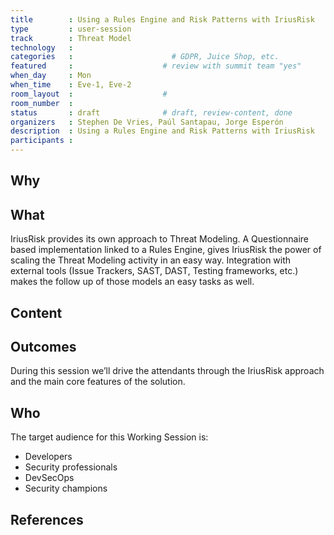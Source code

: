 ```yaml
---
title        : Using a Rules Engine and Risk Patterns with IriusRisk
type         : user-session
track        : Threat Model
technology   :
categories   :                      # GDPR, Juice Shop, etc.
featured     :                    # review with summit team "yes"
when_day     : Mon
when_time    : Eve-1, Eve-2
room_layout  :                    #
room_number  :
status       : draft              # draft, review-content, done
organizers   : Stephen De Vries, Paúl Santapau, Jorge Esperón
description  : Using a Rules Engine and Risk Patterns with IriusRisk
participants : 
---
```


## Why



## What

IriusRisk provides its own approach to Threat Modeling. A Questionnaire based implementation linked to a Rules Engine, gives IriusRisk the power of scaling the Threat Modeling activity in an easy way. 
Integration with external tools (Issue Trackers, SAST, DAST, Testing frameworks, etc.) makes the follow up of those models an easy tasks as well.


## Content

 
## Outcomes

During this session we’ll drive the attendants through the IriusRisk approach and the main core features of the solution. 

## Who

The target audience for this Working Session is:
 - Developers
 - Security professionals
 - DevSecOps
 - Security champions


## References


